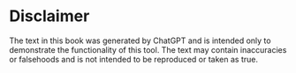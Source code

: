 
# Disclaimer
The text in this book was generated by ChatGPT and is intended only to demonstrate the functionality of this tool. The text may contain inaccuracies or falsehoods and is not intended to be reproduced or taken as true.
